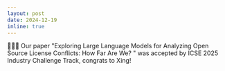 ```yaml
---
layout: post
date: 2024-12-19
inline: true
---
```


🎉🎉🎉 Our paper "Exploring Large Language Models for Analyzing Open Source License Conflicts: How Far Are We? " was accepted by ICSE 2025 Industry Challenge Track, congrats to Xing!
